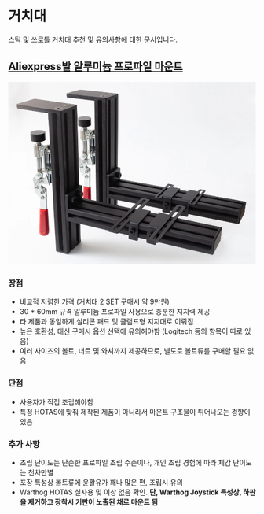 # 거치대

스틱 및 쓰로틀 거치대 추천 및 유의사항에 대한 문서입니다.

## [Aliexpress발 알루미늄 프로파일 마운트](https://www.aliexpress.com/item/1005008806011389.html?spm=a2g0o.order_list.order_list_main.5.882518029f508H)
![](https://github.com/dcs-c/dcs-c.github.io/blob/main/docs/%EC%9E%A5%EB%B9%84/images/Aliexpress%EB%B0%9C%20%EA%B1%B0%EC%B9%98%EB%8C%80.png?raw=true)
### 장점
- 비교적 저렴한 가격 (거치대 2 SET 구매시 약 9만원)
- 30 * 60mm 규격 알루미늄 프로파일 사용으로 충분한 지지력 제공
- 타 제품과 동일하게 실리콘 패드 및 클램프형 지지대로 이뤄짐
- 높은 호환성, 대신 구매시 옵션 선택에 유의해야함 (Logitech 등의 항목이 따로 있음)
- 여러 사이즈의 볼트, 너트 및 와셔까지 제공하므로, 별도로 볼트류를 구매할 필요 없음
### 단점
- 사용자가 직접 조립해야함
- 특정 HOTAS에 맞춰 제작된 제품이 아니라서 마운트 구조물이 튀어나오는 경향이 있음
### 추가 사항
- 조립 난이도는 단순한 프로파일 조립 수준이나, 개인 조립 경험에 따라 체감 난이도는 천차만별
- 포장 특성상 볼트류에 윤활유가 꽤나 많은 편, 조립시 유의
- Warthog HOTAS 실사용 및 이상 없음 확인. **단, Warthog Joystick 특성상, 하판을 제거하고 장착시 기판이 노출된 채로 마운트 됨**

